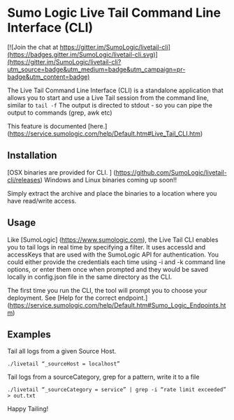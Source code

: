 # Sumo Logic Live Tail Command Line Interface (CLI)

[![Join the chat at https://gitter.im/SumoLogic/livetail-cli](https://badges.gitter.im/SumoLogic/livetail-cli.svg)](https://gitter.im/SumoLogic/livetail-cli?utm_source=badge&utm_medium=badge&utm_campaign=pr-badge&utm_content=badge)

The Live Tail Command Line Interface (CLI) is a standalone application that allows you to start and use a Live Tail session from the command line, similar to `tail -f`
The output is directed to stdout - so you can pipe the output to commands (grep, awk etc)

This feature is documented [here.] (https://service.sumologic.com/help/Default.htm#Live_Tail_CLI.htm)

## Installation

[OSX binaries are provided for CLI. ] (https://github.com/SumoLogic/livetail-cli/releases)
Windows and Linux binaries coming up soon!!

Simply extract the archive and place the binaries to a location where you have read/write access. 

## Usage

Like [SumoLogic] (https://www.sumologic.com), the Live Tail CLI enables you to tail logs in real time by specifying a filter.
It uses accessId and accessKeys that are used with the SumoLogic API for authentication. 
You could either provide the credentials each time using -i and -k command line options, or enter them once when prompted and they would be saved locally in config.json file in the same directory as the CLI. 

The first time you run the CLI, the tool will prompt you to choose your deployment.
See [Help for the correct endpoint.] (https://service.sumologic.com/help/Default.htm#Sumo_Logic_Endpoints.htm)

## Examples

Tail all logs from a given Source Host. 
```
./livetail “_sourceHost = localhost”
```

Tail logs from a sourceCategory, grep for a pattern, write it to a file
```
./livetail “_sourceCategory = service” | grep -i “rate limit exceeded” > out.txt
```


Happy Tailing!

                            

